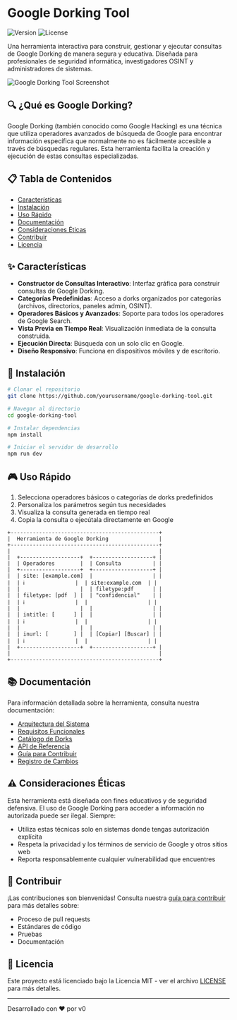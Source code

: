 # Google Dorking Tool

![Version](https://img.shields.io/badge/version-1.0.0-blue.svg)
![License](https://img.shields.io/badge/license-MIT-green.svg)

Una herramienta interactiva para construir, gestionar y ejecutar consultas de Google Dorking de manera segura y educativa. Diseñada para profesionales de seguridad informática, investigadores OSINT y administradores de sistemas.

![Google Dorking Tool Screenshot](/docs/images/screenshot.png)

## 🔍 ¿Qué es Google Dorking?

Google Dorking (también conocido como Google Hacking) es una técnica que utiliza operadores avanzados de búsqueda de Google para encontrar información específica que normalmente no es fácilmente accesible a través de búsquedas regulares. Esta herramienta facilita la creación y ejecución de estas consultas especializadas.

## 📋 Tabla de Contenidos

- [Características](#características)
- [Instalación](#instalación)
- [Uso Rápido](#uso-rápido)
- [Documentación](#documentación)
- [Consideraciones Éticas](#consideraciones-éticas)
- [Contribuir](#contribuir)
- [Licencia](#licencia)

## ✨ Características

- **Constructor de Consultas Interactivo**: Interfaz gráfica para construir consultas de Google Dorking.
- **Categorías Predefinidas**: Acceso a dorks organizados por categorías (archivos, directorios, paneles admin, OSINT).
- **Operadores Básicos y Avanzados**: Soporte para todos los operadores de Google Search.
- **Vista Previa en Tiempo Real**: Visualización inmediata de la consulta construida.
- **Ejecución Directa**: Búsqueda con un solo clic en Google.
- **Diseño Responsivo**: Funciona en dispositivos móviles y de escritorio.

## 🚀 Instalación

```bash
# Clonar el repositorio
git clone https://github.com/yourusername/google-dorking-tool.git

# Navegar al directorio
cd google-dorking-tool

# Instalar dependencias
npm install

# Iniciar el servidor de desarrollo
npm run dev
```

## 🎮 Uso Rápido

1. Selecciona operadores básicos o categorías de dorks predefinidos
2. Personaliza los parámetros según tus necesidades
3. Visualiza la consulta generada en tiempo real
4. Copia la consulta o ejecútala directamente en Google

```
+-----------------------------------------------+
|  Herramienta de Google Dorking                |
+-----------------------------------------------+
|                                               |
|  +-------------------+  +-------------------+ |
|  | Operadores        |  | Consulta          | |
|  +-------------------+  +-------------------+ |
|  | site: [example.com]  |                   | |
|  | ℹ️                |  | site:example.com  | |
|  |                   |  | filetype:pdf      | |
|  | filetype: [pdf  ] |  | "confidencial"    | |
|  | ℹ️                |  |                   | |
|  |                   |  |                   | |
|  | intitle: [      ] |  |                   | |
|  | ℹ️                |  |                   | |
|  |                   |  |                   | |
|  | inurl: [        ] |  | [Copiar] [Buscar] | |
|  | ℹ️                |  |                   | |
|  +-------------------+  +-------------------+ |
|                                               |
+-----------------------------------------------+
```

## 📚 Documentación

Para información detallada sobre la herramienta, consulta nuestra documentación:

- [Arquitectura del Sistema](/docs/architecture.md)
- [Requisitos Funcionales](/docs/functional-requirements.md)
- [Catálogo de Dorks](/docs/dorks.md)
- [API de Referencia](/docs/api.md)
- [Guía para Contribuir](/docs/contributing.md)
- [Registro de Cambios](/docs/changelog.md)

## ⚠️ Consideraciones Éticas

Esta herramienta está diseñada con fines educativos y de seguridad defensiva. El uso de Google Dorking para acceder a información no autorizada puede ser ilegal. Siempre:

- Utiliza estas técnicas solo en sistemas donde tengas autorización explícita
- Respeta la privacidad y los términos de servicio de Google y otros sitios web
- Reporta responsablemente cualquier vulnerabilidad que encuentres

## 🤝 Contribuir

¡Las contribuciones son bienvenidas! Consulta nuestra [guía para contribuir](/docs/contributing.md) para más detalles sobre:

- Proceso de pull requests
- Estándares de código
- Pruebas
- Documentación

## 📄 Licencia

Este proyecto está licenciado bajo la Licencia MIT - ver el archivo [LICENSE](LICENSE) para más detalles.

---

Desarrollado con ❤️ por v0